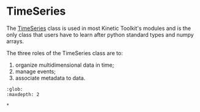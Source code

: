 # TimeSeries

The [TimeSeries](/api/kineticstoolkit.TimeSeries.rst) class is used in most Kinetic Toolkit's modules and is the only class that users have to learn after python standard types and numpy arrays.

The three roles of the TimeSeries class are to:

1. organize multidimensional data in time;
2. manage events;
3. associate metadata to data.

```{toctree}
:glob:
:maxdepth: 2

*
```